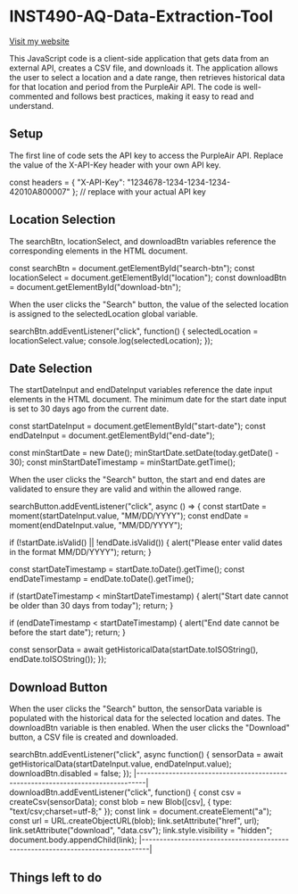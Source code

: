# INST490-AQ-Data-Extraction-Tool

[Visit my website](./Website/index.html)

This JavaScript code is a client-side application that gets data from an external API, creates a CSV file, and downloads it. The application allows the user to select a location and a date range, then retrieves historical data for that location and period from the PurpleAir API. The code is well-commented and follows best practices, making it easy to read and understand.

## Setup
The first line of code sets the API key to access the PurpleAir API. Replace the value of the X-API-Key header with your own API key.

const headers = { "X-API-Key": "1234678-1234-1234-1234-42010A800007" }; // replace with your actual API key

## Location Selection
The searchBtn, locationSelect, and downloadBtn variables reference the corresponding elements in the HTML document.

const searchBtn = document.getElementById("search-btn");
const locationSelect = document.getElementById("location");
const downloadBtn = document.getElementById("download-btn");

When the user clicks the "Search" button, the value of the selected location is assigned to the selectedLocation global variable.

searchBtn.addEventListener("click", function() {
  selectedLocation = locationSelect.value;
  console.log(selectedLocation);
});

## Date Selection
The startDateInput and endDateInput variables reference the date input elements in the HTML document. The minimum date for the start date input is set to 30 days ago from the current date.

const startDateInput = document.getElementById("start-date");
const endDateInput = document.getElementById("end-date");

const minStartDate = new Date();
minStartDate.setDate(today.getDate() - 30);
const minStartDateTimestamp = minStartDate.getTime();

When the user clicks the "Search" button, the start and end dates are validated to ensure they are valid and within the allowed range.

searchButton.addEventListener("click", async () => {
  const startDate = moment(startDateInput.value, "MM/DD/YYYY");
  const endDate = moment(endDateInput.value, "MM/DD/YYYY");

  if (!startDate.isValid() || !endDate.isValid()) {
    alert("Please enter valid dates in the format MM/DD/YYYY");
    return;
  }

  const startDateTimestamp = startDate.toDate().getTime();
  const endDateTimestamp = endDate.toDate().getTime();

  if (startDateTimestamp < minStartDateTimestamp) {
    alert("Start date cannot be older than 30 days from today");
    return;
  }

  if (endDateTimestamp < startDateTimestamp) {
    alert("End date cannot be before the start date");
    return;
  }

  const sensorData = await getHistoricalData(startDate.toISOString(), endDate.toISOString());
});

## Download Button
When the user clicks the "Search" button, the sensorData variable is populated with the historical data for the selected location and dates. The downloadBtn variable is then enabled. When the user clicks the "Download" button, a CSV file is created and downloaded.

searchBtn.addEventListener("click", async function() {
  sensorData = await getHistoricalData(startDateInput.value, endDateInput.value);
  downloadBtn.disabled = false;
});
|--------------------------------------------------------------------------------|
downloadBtn.addEventListener("click", function() {
const csv = createCsv(sensorData);
const blob = new Blob([csv], { type: "text/csv;charset=utf-8;" });
const link = document.createElement("a");
const url = URL.createObjectURL(blob);
link.setAttribute("href", url);
link.setAttribute("download", "data.csv");
link.style.visibility = "hidden";
document.body.appendChild(link);
|--------------------------------------------------------------------------------| 

## Things left to do
